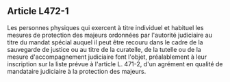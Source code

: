 ## Article L472-1

Les personnes physiques qui exercent à titre individuel et habituel les mesures de protection des majeurs
ordonnées par l'autorité judiciaire au titre du mandat spécial auquel il peut être recouru dans le cadre de la
sauvegarde de justice ou au titre de la curatelle, de la tutelle ou de la mesure d'accompagnement judiciaire
font l'objet, préalablement à leur inscription sur la liste prévue à l'article L. 471-2, d'un agrément en qualité
de mandataire judiciaire à la protection des majeurs.

